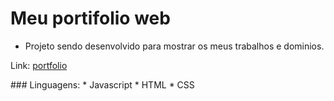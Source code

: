 # Meu portifolio web

* Projeto sendo desenvolvido para mostrar os meus trabalhos e dominios.
<p>Link:
<a href="batista29.github.io">portfolio</a>
</p>
### Linguagens:
* Javascript
* HTML
* CSS
